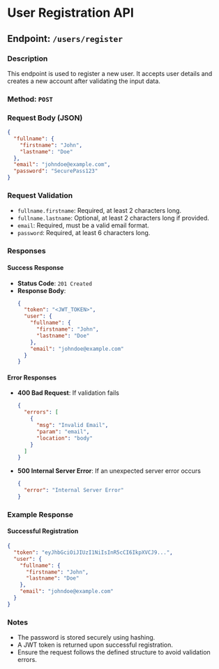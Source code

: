# User Registration API

## Endpoint: `/users/register`

### Description
This endpoint is used to register a new user. It accepts user details and creates a new account after validating the input data.

### Method: `POST`

### Request Body (JSON)
```json
{
  "fullname": {
    "firstname": "John",
    "lastname": "Doe"
  },
  "email": "johndoe@example.com",
  "password": "SecurePass123"
}
```

### Request Validation
- `fullname.firstname`: Required, at least 2 characters long.
- `fullname.lastname`: Optional, at least 2 characters long if provided.
- `email`: Required, must be a valid email format.
- `password`: Required, at least 6 characters long.

### Responses
#### Success Response
- **Status Code**: `201 Created`
- **Response Body**:
  ```json
  {
    "token": "<JWT_TOKEN>",
    "user": {
      "fullname": {
        "firstname": "John",
        "lastname": "Doe"
      },
      "email": "johndoe@example.com"
    }
  }
  ```

#### Error Responses
- **400 Bad Request**: If validation fails
  ```json
  {
    "errors": [
      {
        "msg": "Invalid Email",
        "param": "email",
        "location": "body"
      }
    ]
  }
  ```
- **500 Internal Server Error**: If an unexpected server error occurs
  ```json
  {
    "error": "Internal Server Error"
  }
  ```

### Example Response
#### Successful Registration
```json
{
  "token": "eyJhbGciOiJIUzI1NiIsInR5cCI6IkpXVCJ9...",
  "user": {
    "fullname": {
      "firstname": "John",
      "lastname": "Doe"
    },
    "email": "johndoe@example.com"
  }
}
```

### Notes
- The password is stored securely using hashing.
- A JWT token is returned upon successful registration.
- Ensure the request follows the defined structure to avoid validation errors.

